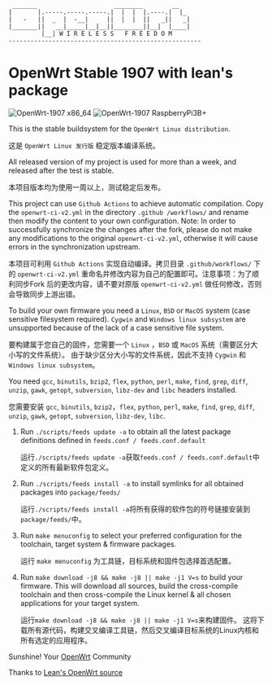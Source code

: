  ```
  _______                     ________        __
 |       |.-----.-----.-----.|  |  |  |.----.|  |_
 |   -   ||  _  |  -__|     ||  |  |  ||   _||   _|
 |_______||   __|_____|__|__||________||__|  |____|
          |__| W I R E L E S S   F R E E D O M
 -----------------------------------------------------
 
 ```
# OpenWrt Stable 1907 with lean's package

![OpenWrt-1907 x86_64](https://github.com/iyuangang/openwrt/workflows/OpenWrt-1907%20x86_64/badge.svg) ![OpenWrt-1907 RaspberryPi3B+](https://github.com/iyuangang/openwrt/workflows/OpenWrt-1907%20RaspberryPi3B+/badge.svg)

This is the stable buildsystem for the `OpenWrt Linux distribution`.

这是 `OpenWrt Linux 发行版` 稳定版本编译系统。

All released version of my project is used for more than a week, and released after the test is stable.

本项目版本均为使用一周以上，测试稳定后发布。

This project can use `Github Actions` to achieve automatic compilation. Copy the `openwrt-ci-v2.yml` in the directory `.github /workflows/` and rename then modify the content to your own configuration. Note: In order to successfully synchronize the changes after the fork, please do not make any modifications to the original `openwrt-ci-v2.yml`, otherwise it will cause errors in the synchronization upstream.

本项目可利用 `Github Actions` 实现自动编译。拷贝目录 `.github/workflows/` 下的 `openwrt-ci-v2.yml` 重命名并修改内容为自己的配置即可。注意事项：为了顺利同步Fork 后的更改内容，请不要对原版 `openwrt-ci-v2.yml` 做任何修改，否则会导致同步上游出错。

To build your own firmware you need a `Linux`, `BSD` or `MacOS` system (case sensitive filesystem required). `Cygwin` and `Windows linux subsystem` are unsupported because of the lack of a case sensitive file system.

要构建属于您自己的固件，您需要一个 `Linux` ，`BSD` 或 `MacOS` 系统（需要区分大小写的文件系统）。 由于缺少区分大小写的文件系统，因此不支持 `Cygwin` 和 `Windows linux subsystem`。

You need `gcc`, `binutils`, `bzip2`, `flex`, `python`, `perl`, `make`, `find`, `grep`, `diff`, `unzip`, `gawk`, `getopt`, `subversion`, `libz-dev` and `libc` headers installed.

您需要安装 `gcc`, `binutils`, `bzip2`，`flex`, `python`, `perl`, `make`, `find`, `grep`, `diff`, `unzip`, `gawk`, `getopt`, `subversion`, `libz-dev`, `libc`.

1. Run `./scripts/feeds update -a` to obtain all the latest package definitions defined in `feeds.conf / feeds.conf.default`

   运行`./scripts/feeds update -a`获取`feeds.conf / feeds.conf.default`中定义的所有最新软件包定义。

2. Run `./scripts/feeds install -a` to install symlinks for all obtained packages into `package/feeds/`

   运行`./scripts/feeds install -a`将所有获得的软件包的符号链接安装到`package/feeds/`中。

3. Run `make menuconfig` to select your preferred configuration for the toolchain, target system & firmware packages.

   运行 `make menuconfig` 为工具链，目标系统和固件包选择首选配置。

4. Run `make download -j8 && make -j8 || make -j1 V=s` to build your firmware. This will download all sources, build the cross-compile toolchain and then cross-compile the Linux kernel & all chosen applications for your target system.

   运行`make download -j8 && make -j8 || make -j1 V=s`来构建固件。 这将下载所有源代码，构建交叉编译工具链，然后交叉编译目标系统的Linux内核和所有选定的应用程序。

Sunshine!
	Your [OpenWrt](http://www.openwrt.org) Community
	
Thanks to 
	[Lean's OpenWrt source ](https://github.com/coolsnowwolf/lede)
